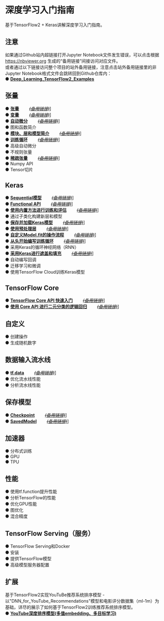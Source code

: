 # 深度学习入门指南
基于TensorFlow2 + Keras讲解深度学习入门指南。  

## 注意
如果通过Github站内超链接打开Jupyter Notebook文件发生错误，可以点击根据 https://nbviewer.org 生成的“备用链接”间接访问对应文件。  
或者通过以下链接访问整个项目的站外备用链接，注意点击站外备用链接里的非Jupyter Notebook格式文件会跳转回到Github仓库内：  
●  [**Deep_Learning_TensorFlow2_Examples**](https://nbviewer.org/github/solidglue/Deep_Learning_TensorFlow2_Examples/tree/master/)  


## 张量 
●  [**张量**](https://github.com/solidglue/TensorFlow2_Keras_Guide_API_Jupyter_Demo/blob/master/01_TensorFlow_basics/01_01_Tensors.ipynb)       [~~*(备用链接)*~~](https://nbviewer.org/github/solidglue/Deep_Learning_TensorFlow2_Examples/blob/master/01_TensorFlow_basics/01_01_Tensors.ipynb)]  
●  [**变量**](https://github.com/solidglue/TensorFlow2_Keras_Guide_API_Jupyter_Demo/blob/master/01_TensorFlow_basics/01_02_Variables.ipynb)       [~~*(备用链接)*~~](https://nbviewer.org/github/solidglue/Deep_Learning_TensorFlow2_Examples/blob/master/01_TensorFlow_basics/01_02_Variables.ipynb)]     
●  [**自动微分**](https://github.com/solidglue/TensorFlow2_Keras_Guide_API_Jupyter_Demo/blob/master/01_TensorFlow_basics/01_03_Automatic_differentiation.ipynb)       [~~*(备用链接)*~~](https://nbviewer.org/github/solidglue/Deep_Learning_TensorFlow2_Examples/blob/master/01_TensorFlow_basics/01_03_Automatic_differentiation.ipynb)]    
●  图和函数简介  
●  [**模块、层和模型简介**](https://github.com/solidglue/TensorFlow2_Keras_Guide_API_Jupyter_Demo/blob/master/01_TensorFlow_basics/01_05_Modules_layers_and_models.ipynb)       [~~*(备用链接)*~~](https://nbviewer.org/github/solidglue/Deep_Learning_TensorFlow2_Examples/blob/master/01_TensorFlow_basics/01_05_Modules_layers_and_models.ipynb)]    
●  [**训练循环**](https://github.com/solidglue/TensorFlow2_Keras_Guide_API_Jupyter_Demo/blob/master/01_TensorFlow_basics/01_06_Training_loops.ipynb)       [~~*(备用链接)*~~](https://nbviewer.org/github/solidglue/Deep_Learning_TensorFlow2_Examples/blob/master/01_TensorFlow_basics/01_06_Training_loops.ipynb)]    
●  高级自动微分  
●  不规则张量  
●  [**稀疏张量**](https://github.com/solidglue/TensorFlow2_Keras_Guide_API_Jupyter_Demo/blob/master/04_TensorFlow_in_depth/04_04_Sparse_tensor.ipynb)       [~~*(备用链接)*~~](https://nbviewer.org/github/solidglue/Deep_Learning_TensorFlow2_Examples/blob/master/04_TensorFlow_in_depth/04_04_Sparse_tensor.ipynb)]    
●  Numpy API  
●  Tensor切片  

## Keras
●  [**Sequential模型**](https://github.com/solidglue/TensorFlow2_Keras_Guide_API_Jupyter_Demo/blob/master/02_Keras/02_01_The_sequential_model.ipynb)       [~~*(备用链接)*~~](https://nbviewer.org/github/solidglue/Deep_Learning_TensorFlow2_Examples/blob/master/02_Keras/02_01_The_sequential_model.ipynb)]    
●  [**Functional API**](https://github.com/solidglue/TensorFlow2_Keras_Guide_API_Jupyter_Demo/blob/master/02_Keras/02_02_The_functional_API.ipynb)       [~~*(备用链接)*~~](https://nbviewer.org/github/solidglue/Deep_Learning_TensorFlow2_Examples/blob/master/02_Keras/02_02_The_functional_API.ipynb)]    
●  [**使用内置方法进行训练和评估**](https://github.com/solidglue/TensorFlow2_Keras_Guide_API_Jupyter_Demo/blob/master/02_Keras/02_03_Training_evaluation_with_the_built_in_methods.ipynb)       [~~*(备用链接)*~~](https://nbviewer.org/github/solidglue/Deep_Learning_TensorFlow2_Examples/blob/master/02_Keras/02_03_Training_evaluation_with_the_built_in_methods.ipynb)]    
●  通过子类化构建新层和模型  
●  [**保存并加载Keras模型**](https://github.com/solidglue/TensorFlow2_Keras_Guide_API_Jupyter_Demo/blob/master/02_Keras/02_05_Serialization_and_saving.ipynb)       [~~*(备用链接)*~~](https://nbviewer.org/github/solidglue/Deep_Learning_TensorFlow2_Examples/blob/master/02_Keras/02_05_Serialization_and_saving.ipynb)]    
●  [**使用预处理层**](https://github.com/solidglue/TensorFlow2_Keras_Guide_API_Jupyter_Demo/blob/master/02_Keras/02_07_Working_with_preprocessing_layers.ipynb)       [~~*(备用链接)*~~](https://nbviewer.org/github/solidglue/Deep_Learning_TensorFlow2_Examples/blob/master/02_Keras/02_07_Working_with_preprocessing_layers.ipynb)]    
●  [**自定义Model.fit的操作流程**](https://github.com/solidglue/TensorFlow2_Keras_Guide_API_Jupyter_Demo/blob/master/02_Keras/02_08_Customizing_what_happens_in_fit.ipynb)       [~~*(备用链接)*~~](https://nbviewer.org/github/solidglue/Deep_Learning_TensorFlow2_Examples/blob/master/02_Keras/02_08_Customizing_what_happens_in_fit.ipynb)]    
●  [**从头开始编写训练循环**](https://github.com/solidglue/TensorFlow2_Keras_Guide_API_Jupyter_Demo/blob/master/02_Keras/02_09_Writing_a_training_loop_from_scratch.ipynb)       [~~*(备用链接)*~~](https://nbviewer.org/github/solidglue/Deep_Learning_TensorFlow2_Examples/blob/master/02_Keras/02_09_Writing_a_training_loop_from_scratch.ipynb)]    
●  采用Keras的循环神经网络（RNN）  
●  [**采用Keras进行遮盖和填充**](https://github.com/solidglue/TensorFlow2_Keras_Guide_API_Jupyter_Demo/blob/master/02_Keras/02_11_Understading_masking_and_padding.ipynb)       [~~*(备用链接)*~~](https://nbviewer.org/github/solidglue/Deep_Learning_TensorFlow2_Examples/blob/master/02_Keras/02_11_Understading_masking_and_padding.ipynb)]    
●  自动编写回调  
●  迁移学习和微调  
●  使用TensorFlow Cloud训练Keras模型  

## TensorFlow Core
●  [**TensorFlow Core API 快速入门**](https://github.com/solidglue/TensorFlow2_Keras_Guide_API_Jupyter_Demo/blob/master/03_Build_with_Core/03_01_Quickstart_for_core.ipynb)       [~~*(备用链接)*~~](https://nbviewer.org/github/solidglue/Deep_Learning_TensorFlow2_Examples/blob/master/03_Build_with_Core/03_01_Quickstart_for_core.ipynb)]    
●  [**使用 Core API 进行二元分类的逻辑回归**](https://github.com/solidglue/TensorFlow2_Keras_Guide_API_Jupyter_Demo/blob/master/03_Build_with_Core/03_02_Logistic_regression.ipynb)       [~~*(备用链接)*~~](https://nbviewer.org/github/solidglue/Deep_Learning_TensorFlow2_Examples/blob/master/03_Build_with_Core/03_02_Logistic_regression.ipynb)]    

## 自定义
●  创建操作  
●  生成随机数字  

## 数据输入流水线
●  [**tf.data**](https://github.com/solidglue/TensorFlow2_Keras_Guide_API_Jupyter_Demo/blob/master/06_Data_input_pipelines/06_01_tfdata.ipynb)       [~~*(备用链接)*~~](https://nbviewer.org/github/solidglue/Deep_Learning_TensorFlow2_Examples/blob/master/06_Data_input_pipelines/06_01_tfdata.ipynb)]    
●  优化流水线性能  
●  分析流水线性能  

## 保存模型
●  [**Checkpoint**](https://github.com/solidglue/TensorFlow2_Keras_Guide_API_Jupyter_Demo/blob/master/07_Import_and_export/07_01_Checkpoint.ipynb)       [~~*(备用链接)*~~](https://nbviewer.org/github/solidglue/Deep_Learning_TensorFlow2_Examples/blob/master/07_Import_and_export/07_01_Checkpoint.ipynb)]    
●  [**SavedModel**](https://github.com/solidglue/Deep_Learning_TensorFlow2_Examples/blob/master/07_Import_and_export/07_02_SaveModel.ipynb)       [~~*(备用链接)*~~](https://nbviewer.org/github/solidglue/Deep_Learning_TensorFlow2_Examples/blob/master/07_Import_and_export/07_02_SaveModel.ipynb)]   

## 加速器
●  分布式训练  
●  GPU  
●  TPU  

## 性能
●  使用tf.function提升性能  
●  分析TensorFlow的性能  
●  优化GPU性能  
●  图优化  
●  混合精度  

## TensorFlow Serving（服务）
●  TensorFlow Serving和Docker  
●  安装  
●  提供TensorFlow模型  
●  高级模型服务器配置  


## 扩展
基于TensorFlow2实现YouTuBe推荐系统排序模型 - 以"DNN_for_YouTube_Recommendations"模型和电影评分数据集（ml-1m）为基础，详尽的展示了如何基于TensorFlow2训练推荐系统排序模型。  
● [**YouTube深度排序模型(多值embedding、多目标学习)**](https://github.com/solidglue/DNN_for_YouTube_Recommendations)  






















